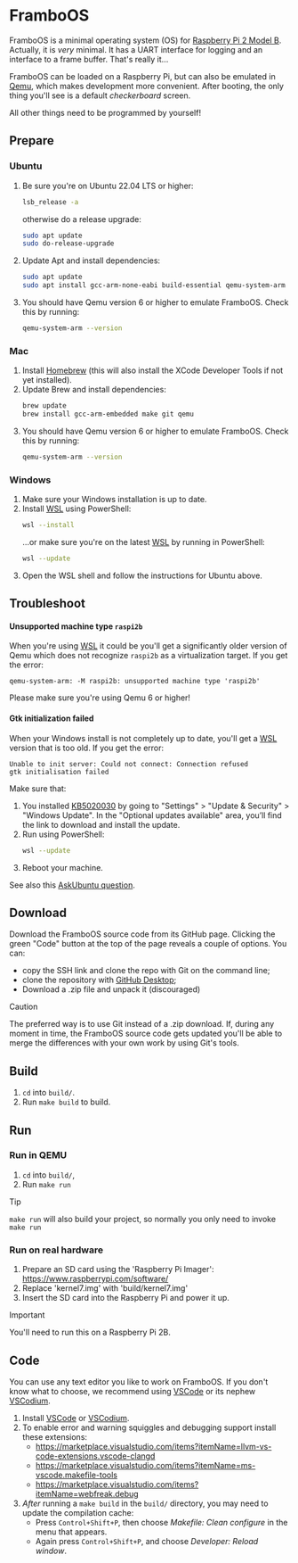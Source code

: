 # FramboOS

FramboOS is a minimal operating system (OS) for [Raspberry Pi 2 Model B](https://www.raspberrypi.com/products/raspberry-pi-2-model-b/).
Actually, it is _very_ minimal.
It has a UART interface for logging and an interface to a frame buffer.
That's really it...

FramboOS can be loaded on a Raspberry Pi, but can also be emulated in [Qemu](https://www.qemu.org), which makes development more convenient.
After booting, the only thing you'll see is a default _checkerboard_ screen.

All other things need to be programmed by yourself!


## Prepare

### Ubuntu

1. Be sure you're on Ubuntu 22.04 LTS or higher:
   ```sh
   lsb_release -a
   ```
   otherwise do a release upgrade:
   ```sh
   sudo apt update
   sudo do-release-upgrade
   ```
2. Update Apt and install dependencies:
   ```sh
   sudo apt update
   sudo apt install gcc-arm-none-eabi build-essential qemu-system-arm qemu
   ```
3. You should have Qemu version 6 or higher to emulate FramboOS.
   Check this by running:
   ```sh
   qemu-system-arm --version
   ```

### Mac

1. Install [Homebrew] (this will also install the XCode Developer Tools if not yet installed).
2. Update Brew and install dependencies:
   ```sh
   brew update
   brew install gcc-arm-embedded make git qemu
   ```
3. You should have Qemu version 6 or higher to emulate FramboOS.
   Check this by running:
   ```sh
   qemu-system-arm --version
   ```

[Homebrew]: https://brew.sh

### Windows

1. Make sure your Windows installation is up to date.
2. Install [WSL] using PowerShell:
   ```sh
   wsl --install
   ```
   ...or make sure you're on the latest [WSL] by running in PowerShell:
   ```sh
   wsl --update
   ```
3. Open the WSL shell and follow the instructions for Ubuntu above.

[WSL]: https://docs.microsoft.com/en-us/windows/wsl/install


## Troubleshoot

#### Unsupported machine type `raspi2b`

When you're using [WSL] it could be you'll get a significantly older version of Qemu which does not recognize `raspi2b` as a virtualization target.
If you get the error:
```
qemu-system-arm: -M raspi2b: unsupported machine type 'raspi2b'
```
Please make sure you're using Qemu 6 or higher!

#### Gtk initialization failed

When your Windows install is not completely up to date, you'll get a [WSL] version that is too old.
If you get the error:
```
Unable to init server: Could not connect: Connection refused
gtk initialisation failed
```
Make sure that:
1. You installed [KB5020030] by going to "Settings" > "Update & Security" > "Windows Update". In the "Optional updates available" area, you’ll find the link to download and install the update.
2. Run using PowerShell:
   ```sh
   wsl --update
   ```
3. Reboot your machine.

See also this [AskUbuntu question](https://askubuntu.com/questions/1389908/running-gui-apps-under-wsl/1389923#1389923).

[KB5020030]: https://support.microsoft.com/en-gb/topic/november-15-2022-kb5020030-os-builds-19042-2311-19043-2311-19044-2311-and-19045-2311-preview-237a9048-f853-4e29-a3a2-62efdbea95e2


## Download

Download the FramboOS source code from its GitHub page.
Clicking the green "Code" button at the top of the page reveals a couple of options.
You can:

* copy the SSH link and clone the repo with Git on the command line;
* clone the repository with [GitHub Desktop](https://desktop.github.com);
* Download a .zip file and unpack it (discouraged)

> [!CAUTION]
> The preferred way is to use Git instead of a .zip download.
> If, during any moment in time, the FramboOS source code gets updated
> you'll be able to merge the differences with your own work by using Git's tools.

## Build

1. `cd` into `build/`.
2. Run `make build` to build.

## Run

### Run in QEMU

1. `cd` into `build/`,
2. Run `make run`

> [!TIP]
> `make run` will also build your project, so normally you only need to invoke `make run`

### Run on real hardware

1. Prepare an SD card using the 'Raspberry Pi Imager': https://www.raspberrypi.com/software/
2. Replace 'kernel7.img' with 'build/kernel7.img'
3. Insert the SD card into the Raspberry Pi and power it up.

> [!IMPORTANT]
> You'll need to run this on a Raspberry Pi 2B.

## Code

You can use any text editor you like to work on FramboOS.
If you don't know what to choose, we recommend using [VSCode](https://code.visualstudio.com) or its nephew [VSCodium](https://vscodium.com).

1. Install [VSCode](https://code.visualstudio.com) or [VSCodium](https://vscodium.com).
2. To enable error and warning squiggles and debugging support install these extensions:
    * https://marketplace.visualstudio.com/items?itemName=llvm-vs-code-extensions.vscode-clangd
    * https://marketplace.visualstudio.com/items?itemName=ms-vscode.makefile-tools
    * https://marketplace.visualstudio.com/items?itemName=webfreak.debug
3. _After_ running a `make build` in the `build/` directory, you may need to update the compilation cache:
    * Press `Control+Shift+P`, then choose _Makefile: Clean configure_ in the menu that appears.
    * Again press `Control+Shift+P`, and choose _Developer: Reload window_.
